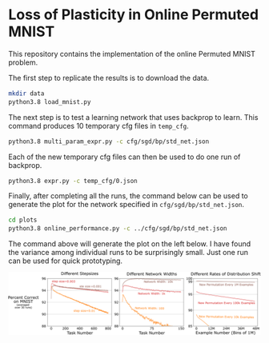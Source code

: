 # Loss of Plasticity in Online Permuted MNIST
This repository contains the implementation of the online Permuted MNIST problem.

The first step to replicate the results is to download the data.

```sh
mkdir data
python3.8 load_mnist.py
```

The next step is to test a learning network that uses backprop to learn.
This command produces 10 temporary cfg files in `temp_cfg`.

```sh
python3.8 multi_param_expr.py -c cfg/sgd/bp/std_net.json 
```

Each of the new temporary cfg files can then be used to do one run of backprop.
```sh
python3.8 expr.py -c temp_cfg/0.json 
```

Finally, after completing all the runs, the command below can be used to generate
the plot for the network specified in `cfg/sgd/bp/std_net.json`.

```sh
cd plots
python3.8 online_performance.py -c ../cfg/sgd/bp/std_net.json 
```

The command above will generate the plot on the left below.
I have found the variance among individual runs to be surprisingly small.
Just one run can be used for quick prototyping.

![](plots/mnist_accuracy.png "BP on Online Permuted MNIST")